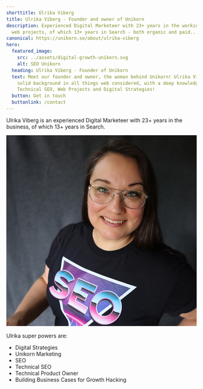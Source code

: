 ```yaml
---
shorttitle: Ulrika Viberg
title: Ulrika Viberg - Founder and owner of Unikorn
description: Experienced Digital Marketeer with 23+ years in the working with
  web projects, of which 13+ years in Search - both organic and paid..
canonical: https://unikorn.se/about/ulrika-viberg
hero:
  featured_image:
    src: ../assets/digital-growth-unikorn.svg
    alt: SEO Unikorn
  heading: Ulrika Viberg - Founder of Unikorn
  text: Meet our founder and owner, the woman behind Unikorn! Ulrika Viberg has a
    solid background in all things web considered, with a deep knowledge in
    Technical SEO, Web Projects and Digital Strategies!
  button: Get in touch
  buttonlink: /contact
---
```

Ulrika Viberg is an experienced Digital Marketeer with 23+ years in the business, of which 13+ years in Search.

![Ulrika Viberg](../assets/ulrikaviberg.png "Ulrika Viberg")

Ulrika super powers are: 

* Digital Strategies
* Unikorn Marketing
* SEO
* Technical SEO
* Technical Product Owner
* Building Business Cases for Growth Hacking